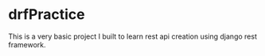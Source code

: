# drfPractice
This is a very basic project I built to learn rest api creation using django rest framework.